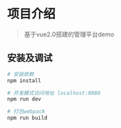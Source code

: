 # 项目介绍

> 基于vue2.0搭建的管理平台demo

## 安装及调试

``` bash
# 安装依赖
npm install

# 开发模式访问地址 localhost:8080
npm run dev

# 打包webpack
npm run build
```

